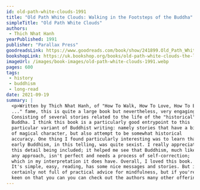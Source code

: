 ```yaml
---
id: old-path-white-clouds-1991
title: "Old Path White Clouds: Walking in the Footsteps of the Buddha"
simpleTitle: "Old Path White Clouds"
authors:
 - Thich Nhat Hanh
yearPublished: 1991
publisher: "Parallax Press"
goodreadsLink: https://www.goodreads.com/book/show/241899.Old_Path_White_Clouds
bookshopLink: https://uk.bookshop.org/books/old-path-white-clouds-the-life-story-of-the-buddha/9780712654173
imageUrl: /images/book-images/old-path-white-clouds-1991.webp
pages: 600
tags:
 - history
 - buddhism
 - long-read
date: 2021-09-19
summary: |
  <p>Written by Thich Nhat Hanh, of "How To Walk, How To Love, How To Eat,
  ..." fame, this is quite a large book but nevertheless, very engaging.
  Consisting of several stories related to the life of the "historical"
  Buddha. I think this book is a particularly good entrypoint to this
  particular variant of Buddhist writing: namely stories that have a bit
  of magical character, but also attempt to be somewhat historical
  accuracy. One thing I found particularly interesting was to learn that
  early Buddhism, in this telling, was quite sexist. I really appreciated
  this detail being included; it helped me see that Buddhism, much like
  any approach, isn't perfect and needs a process of self-correction;
  which in my interpretation it does have. Overall, I loved this book.
  It's simple, easy, reading, has some nice messages and stories. But it's
  certainly not full of practical advice for mindfulness, but if you're
  keen on that you can you can check out the authors many other offerings!</p>
---
```

